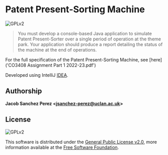 # Patent Present-Sorting Machine

![GPLv2][license-badge]

> You must develop a console-based Java application to simulate Patent Present-Sorter over a single period of operation at the theme park. Your application should produce a report detailing the status of the machine at the end of operations.

For the full specification of the Patent Present-Sorting Machine, see [here]('CO3408 Assignment Part 1 2022-23.pdf')



Developed using IntelliJ [IDEA][idea].



## Authorship

**Jacob Sanchez Perez \<jsanchez-perez@uclan.ac.uk>**



## License

![GPLv2][license-badge]

This software is distributed under the [General Public License v2.0][license], more information available at the [Free Software Foundation][gnu].


[uclan]: https://uclan.ac.uk

[license]: LICENSE "General Public License"
[gnu]: https://www.gnu.org/licenses/old-licenses/gpl-2.0.html "Free Software Foundation"

[license-badge]: https://img.shields.io/github/license/jacobszpz/PatentPresent-SortingMachine

[idea]: https://www.jetbrains.com/idea/
